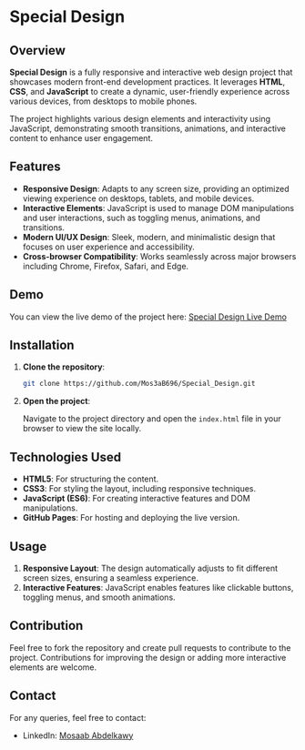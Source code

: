 # Special Design

## Overview

**Special Design** is a fully responsive and interactive web design project that showcases modern front-end development practices. It leverages **HTML**, **CSS**, and **JavaScript** to create a dynamic, user-friendly experience across various devices, from desktops to mobile phones.

The project highlights various design elements and interactivity using JavaScript, demonstrating smooth transitions, animations, and interactive content to enhance user engagement.

## Features

- **Responsive Design**: Adapts to any screen size, providing an optimized viewing experience on desktops, tablets, and mobile devices.
- **Interactive Elements**: JavaScript is used to manage DOM manipulations and user interactions, such as toggling menus, animations, and transitions.
- **Modern UI/UX Design**: Sleek, modern, and minimalistic design that focuses on user experience and accessibility.
- **Cross-browser Compatibility**: Works seamlessly across major browsers including Chrome, Firefox, Safari, and Edge.

## Demo

You can view the live demo of the project here: [Special Design Live Demo](https://mos3ab696.github.io/Special_Design/)

## Installation

1. **Clone the repository**:

   ```bash
   git clone https://github.com/Mos3aB696/Special_Design.git
   ```

2. **Open the project**:

   Navigate to the project directory and open the `index.html` file in your browser to view the site locally.


## Technologies Used

- **HTML5**: For structuring the content.
- **CSS3**: For styling the layout, including responsive techniques.
- **JavaScript (ES6)**: For creating interactive features and DOM manipulations.
- **GitHub Pages**: For hosting and deploying the live version.

## Usage

1. **Responsive Layout**: The design automatically adjusts to fit different screen sizes, ensuring a seamless experience.
2. **Interactive Features**: JavaScript enables features like clickable buttons, toggling menus, and smooth animations.

## Contribution

Feel free to fork the repository and create pull requests to contribute to the project. Contributions for improving the design or adding more interactive elements are welcome.

## Contact

For any queries, feel free to contact:

- LinkedIn: [Mosaab Abdelkawy](https://www.linkedin.com/in/mosaab-abdelkawy/)
